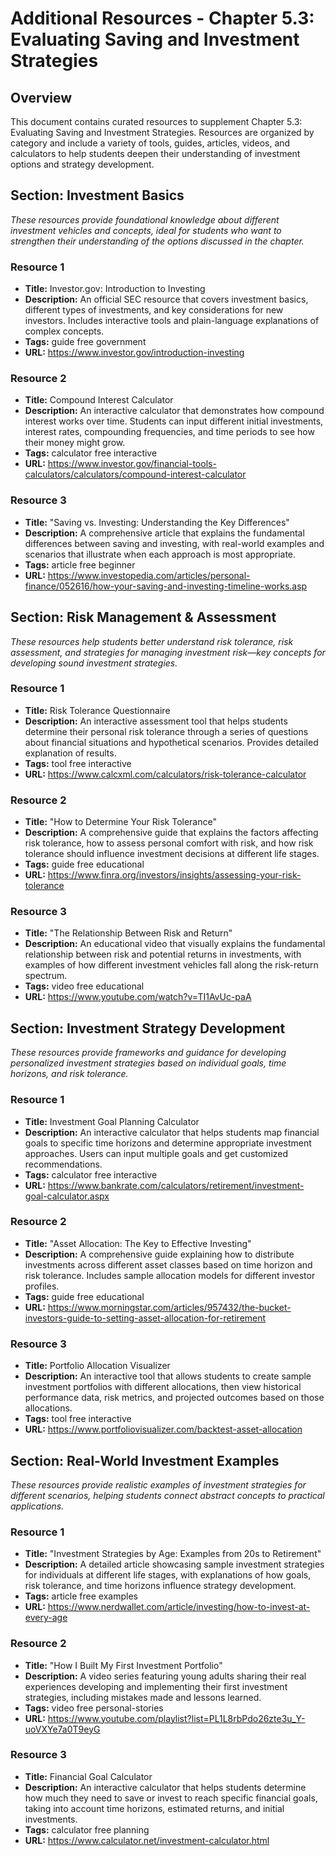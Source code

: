 # Additional Resources - Chapter 5.3: Evaluating Saving and Investment Strategies

## Overview
This document contains curated resources to supplement Chapter 5.3: Evaluating Saving and Investment Strategies. Resources are organized by category and include a variety of tools, guides, articles, videos, and calculators to help students deepen their understanding of investment options and strategy development.

## Section: Investment Basics
*These resources provide foundational knowledge about different investment vehicles and concepts, ideal for students who want to strengthen their understanding of the options discussed in the chapter.*

### Resource 1
- **Title:** Investor.gov: Introduction to Investing
- **Description:** An official SEC resource that covers investment basics, different types of investments, and key considerations for new investors. Includes interactive tools and plain-language explanations of complex concepts.
- **Tags:** guide free government
- **URL:** https://www.investor.gov/introduction-investing

### Resource 2
- **Title:** Compound Interest Calculator
- **Description:** An interactive calculator that demonstrates how compound interest works over time. Students can input different initial investments, interest rates, compounding frequencies, and time periods to see how their money might grow.
- **Tags:** calculator free interactive
- **URL:** https://www.investor.gov/financial-tools-calculators/calculators/compound-interest-calculator

### Resource 3
- **Title:** "Saving vs. Investing: Understanding the Key Differences"
- **Description:** A comprehensive article that explains the fundamental differences between saving and investing, with real-world examples and scenarios that illustrate when each approach is most appropriate.
- **Tags:** article free beginner
- **URL:** https://www.investopedia.com/articles/personal-finance/052616/how-your-saving-and-investing-timeline-works.asp

## Section: Risk Management & Assessment
*These resources help students better understand risk tolerance, risk assessment, and strategies for managing investment risk—key concepts for developing sound investment strategies.*

### Resource 1
- **Title:** Risk Tolerance Questionnaire
- **Description:** An interactive assessment tool that helps students determine their personal risk tolerance through a series of questions about financial situations and hypothetical scenarios. Provides detailed explanation of results.
- **Tags:** tool free interactive
- **URL:** https://www.calcxml.com/calculators/risk-tolerance-calculator

### Resource 2
- **Title:** "How to Determine Your Risk Tolerance"
- **Description:** A comprehensive guide that explains the factors affecting risk tolerance, how to assess personal comfort with risk, and how risk tolerance should influence investment decisions at different life stages.
- **Tags:** guide free educational
- **URL:** https://www.finra.org/investors/insights/assessing-your-risk-tolerance

### Resource 3
- **Title:** "The Relationship Between Risk and Return"
- **Description:** An educational video that visually explains the fundamental relationship between risk and potential returns in investments, with examples of how different investment vehicles fall along the risk-return spectrum.
- **Tags:** video free educational
- **URL:** https://www.youtube.com/watch?v=TI1AvUc-paA

## Section: Investment Strategy Development
*These resources provide frameworks and guidance for developing personalized investment strategies based on individual goals, time horizons, and risk tolerance.*

### Resource 1
- **Title:** Investment Goal Planning Calculator
- **Description:** An interactive calculator that helps students map financial goals to specific time horizons and determine appropriate investment approaches. Users can input multiple goals and get customized recommendations.
- **Tags:** calculator free interactive
- **URL:** https://www.bankrate.com/calculators/retirement/investment-goal-calculator.aspx

### Resource 2
- **Title:** "Asset Allocation: The Key to Effective Investing"
- **Description:** A comprehensive guide explaining how to distribute investments across different asset classes based on time horizon and risk tolerance. Includes sample allocation models for different investor profiles.
- **Tags:** guide free educational
- **URL:** https://www.morningstar.com/articles/957432/the-bucket-investors-guide-to-setting-asset-allocation-for-retirement

### Resource 3
- **Title:** Portfolio Allocation Visualizer
- **Description:** An interactive tool that allows students to create sample investment portfolios with different allocations, then view historical performance data, risk metrics, and projected outcomes based on those allocations.
- **Tags:** tool free interactive
- **URL:** https://www.portfoliovisualizer.com/backtest-asset-allocation

## Section: Real-World Investment Examples
*These resources provide realistic examples of investment strategies for different scenarios, helping students connect abstract concepts to practical applications.*

### Resource 1
- **Title:** "Investment Strategies by Age: Examples from 20s to Retirement"
- **Description:** A detailed article showcasing sample investment strategies for individuals at different life stages, with explanations of how goals, risk tolerance, and time horizons influence strategy development.
- **Tags:** article free examples
- **URL:** https://www.nerdwallet.com/article/investing/how-to-invest-at-every-age

### Resource 2
- **Title:** "How I Built My First Investment Portfolio"
- **Description:** A video series featuring young adults sharing their real experiences developing and implementing their first investment strategies, including mistakes made and lessons learned.
- **Tags:** video free personal-stories
- **URL:** https://www.youtube.com/playlist?list=PL1L8rbPdo26zte3u_Y-uoVXYe7a0T9eyG

### Resource 3
- **Title:** Financial Goal Calculator
- **Description:** An interactive calculator that helps students determine how much they need to save or invest to reach specific financial goals, taking into account time horizons, estimated returns, and initial investments.
- **Tags:** calculator free planning
- **URL:** https://www.calculator.net/investment-calculator.html